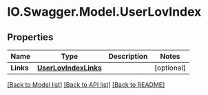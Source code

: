 # IO.Swagger.Model.UserLovIndex
## Properties

Name | Type | Description | Notes
------------ | ------------- | ------------- | -------------
**Links** | [**UserLovIndexLinks**](UserLovIndexLinks.md) |  | [optional] 

[[Back to Model list]](../README.md#documentation-for-models) [[Back to API list]](../README.md#documentation-for-api-endpoints) [[Back to README]](../README.md)


